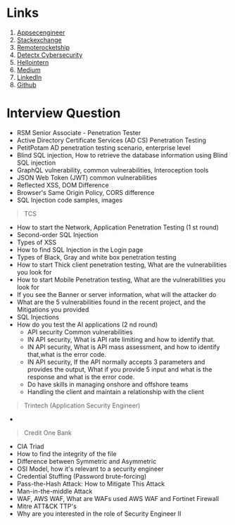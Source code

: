 # Links 
1. [Appsecengineer](https://www.appsecengineer.com/blog/application-security-engineer-interview-questions)
2. [Stackexchange](https://security.stackexchange.com/questions/92622/appsec-interview-questions)
3. [Remoterocketship](https://www.remoterocketship.com/advice/guide/security-engineer/application-security-engineer-interview-questions-and-answers)
4. [Detectx Cybersecurity](https://www.detectx.com.au/cyber-security-interview-qa/)
5. [Hellointern](https://www.hellointern.in/blog/application-security-architect-interview-questions-and-answers-84427)
6. [Medium](https://medium.com/@kaushikepari4/top-60-interview-preparation-question-for-application-security-2024-004c9e818c86)
7. [LinkedIn](https://www.linkedin.com/pulse/top-20-web-application-security-interview-questions-answers-crawsec/)
8. [Github](https://github.com/jassics/security-interview-questions/blob/main/application-security-interview-questions.md)


# Interview Question
- RSM Senior Associate - Penetration Tester
- Active Directory Certificate Services (AD CS) Penetration Testing
- PetitPotam AD penetration testing scenario, enterprise level
- Blind SQL injection, How to retrieve the database information using Blind SQL injection
- GraphQL vulnerability, common vulnerabilities, Interoception tools
- JSON Web Token (JWT) common vulnerabilities
- Reflected XSS, DOM Difference
- Browser's Same Origin Policy, CORS difference
- SQL Injection code samples, images

> TCS
- How to start the Network, Application Penetration Testing (1 st round)
- Second-order SQL Injection
- Types of XSS
- How to find SQL Injection in the Login page
- Types of Black, Gray and white box penetration testing
- How to start Thick client penetration testing, What are the vulnerabilities you look for
- How to start Mobile Penetration testing, What are the vulnerabilities you look for
- If you see the Banner or server information, what will the attacker do
- What are the 5 vulnerabilities found in the recent project, and the Mitigations you provided
- SQL Injections
- How do you test the AI applications (2 nd round)
    - API security Common vulnerabilities
    - IN API security, What is API rate limiting and how to identify that.
    - IN API security, What is API mass assessment, and how to identify that,what is the error code.
    - IN API security, If the API normally accepts 3 parameters and provides the output, What if you provide 5 input and what is the response and what is the error code.
    - Do have skills in managing onshore and offshore teams
    - Handling the client and maintain a relationship with the client

> Trintech (Application Security Engineer)
- 




 
> Credit One Bank
- CIA Triad
- How to find the integrity of the file
- Difference between Symmetric and Asymmetric
- OSI Model, how it's relevant to a security engineer
- Credential Stuffing (Password brute-forcing)
- Pass-the-Hash Attack: How to Mitigate This Attack
- Man-in-the-middle Attack
- WAF, AWS WAF, What are WAFs used AWS WAF and Fortinet Firewall
- Mitre ATT&CK TTP's 
- Why are you interested in the role of Security Engineer II
